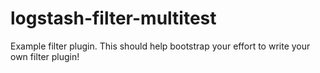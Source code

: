 # logstash-filter-multitest
Example filter plugin. This should help bootstrap your effort to write your own filter plugin!
